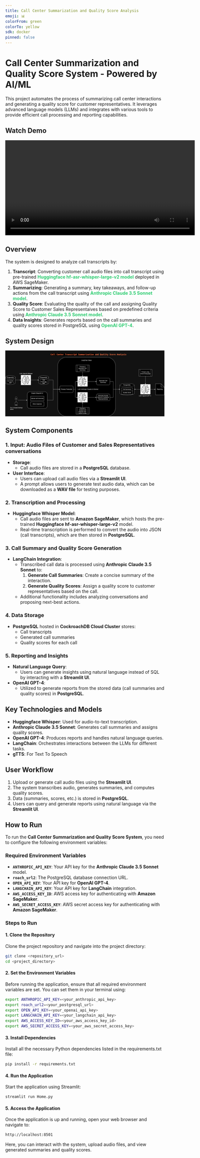 ```yaml
---
title: Call Center Summarization and Quality Score Analysis
emoji: 📊
colorFrom: green
colorTo: yellow
sdk: docker
pinned: false
---
```


# Call Center Summarization and Quality Score System - Powered by AI/ML

This project automates the process of summarizing call center interactions and generating a quality score for customer representatives. It leverages advanced language models (LLMs) and integrates with various tools to provide efficient call processing and reporting capabilities.

## Watch Demo

<video width="600" controls>
  <source src="images/CallCentersummaryDemoVideo.mov" type="video/quicktime">
  Your browser does not support the video tag.
</video>


## Overview

The system is designed to analyze call transcripts by:

1. **Transcript**: Converting customer call audio files into call transcript using pre-trained <span style="color:#2ECC71"><b>Huggingface hf-asr-whisper-large-v2 model</b></span> deployed in AWS SageMaker.
2. **Summarizing**: Generating a summary, key takeaways, and follow-up actions from the call transcript using <span style="color:#2ECC71"><b>Anthropic Claude 3.5 Sonnet model</b></span>.
3. **Quality Score**: Evaluating the quality of the call and assigning Quality Score to Customer Sales Representaives based on predefined criteria using <span style="color:#2ECC71"><b>Anthropic Claude 3.5 Sonnet model</b></span>.
4. **Data Insights**: Generates reports based on the call summaries and quality scores stored in PostgreSQL using <span style="color:#2ECC71"><b>OpenAI GPT-4</b></span>.

## System Design

![Design Flow Diagram](images/CallCenterTranscriptDesign.png)

## System Components

### 1. Input: Audio Files of Customer and Sales Representatives conversations
- **Storage**: 
  - Call audio files are stored in a **PostgreSQL** database.
- **User Interface**:
  - Users can upload call audio files via a **Streamlit UI**.
  - A prompt allows users to generate test audio data, which can be downloaded as a **WAV file** for testing purposes.

### 2. Transcription and Processing
- **Huggingface Whisper Model**:
  - Call audio files are sent to **Amazon SageMaker**, which hosts the pre-trained **Huggingface hf-asr-whisper-large-v2** model.
  - Real-time transcription is performed to convert the audio into JSON (call transcripts), which are then stored in **PostgreSQL**.

### 3. Call Summary and Quality Score Generation
- **LangChain Integration**:
  - Transcribed call data is processed using **Anthropic Claude 3.5 Sonnet** to:
    1. **Generate Call Summaries**: Create a concise summary of the interaction.
    2. **Generate Quality Scores**: Assign a quality score to customer representatives based on the call.
  - Additional functionality includes analyzing conversations and proposing next-best actions.

### 4. Data Storage
- **PostgreSQL** hosted in **CockroachDB Cloud Cluster** stores:
  - Call transcripts
  - Generated call summaries
  - Quality scores for each call

### 5. Reporting and Insights
- **Natural Language Query**:
  - Users can generate insights using natural language instead of SQL by interacting with a **Streamlit UI**.
- **OpenAI GPT-4**:
  - Utilized to generate reports from the stored data (call summaries and quality scores) in **PostgreSQL**.

## Key Technologies and Models
- **Huggingface Whisper**: Used for audio-to-text transcription.
- **Anthropic Claude 3.5 Sonnet**: Generates call summaries and assigns quality scores.
- **OpenAI GPT-4**: Produces reports and handles natural language queries.
- **LangChain**: Orchestrates interactions between the LLMs for different tasks.
- **gTTS**: For Text To Speech

## User Workflow
1. Upload or generate call audio files using the **Streamlit UI**.
2. The system transcribes audio, generates summaries, and computes quality scores.
3. Data (summaries, scores, etc.) is stored in **PostgreSQL**.
4. Users can query and generate reports using natural language via the **Streamlit UI**.

## How to Run

To run the **Call Center Summarization and Quality Score System**, you need to configure the following environment variables:

### Required Environment Variables
- **`ANTHROPIC_API_KEY`**: Your API key for the **Anthropic Claude 3.5 Sonnet** model.
- **`roach_url2`**: The PostgreSQL database connection URL.
- **`OPEN_API_KEY`**: Your API key for **OpenAI GPT-4**.
- **`LANGCHAIN_API_KEY`**: Your API key for **LangChain** integration.
- **`AWS_ACCESS_KEY_ID`**: AWS access key for authenticating with **Amazon SageMaker**.
- **`AWS_SECRET_ACCESS_KEY`**: AWS secret access key for authenticating with **Amazon SageMaker**.

### Steps to Run

#### 1. Clone the Repository
Clone the project repository and navigate into the project directory:

```bash
git clone <repository_url>
cd <project_directory>
````

#### 2. Set the Environment Variables
Before running the application, ensure that all required environment variables are set. You can set them in your terminal using:

```bash
export ANTHROPIC_API_KEY=<your_anthropic_api_key>
export roach_url2=<your_postgresql_url>
export OPEN_API_KEY=<your_openai_api_key>
export LANGCHAIN_API_KEY=<your_langchain_api_key>
export AWS_ACCESS_KEY_ID=<your_aws_access_key_id>
export AWS_SECRET_ACCESS_KEY=<your_aws_secret_access_key>
````

#### 3. Install Dependencies
Install all the necessary Python dependencies listed in the requirements.txt file:

```bash
pip install -r requirements.txt
````

#### 4. Run the Application
Start the application using Streamlit:

```bash
streamlit run Home.py
````

#### 5. Access the Application
Once the application is up and running, open your web browser and navigate to:

```bash
http://localhost:8501
````

Here, you can interact with the system, upload audio files, and view generated summaries and quality scores.

